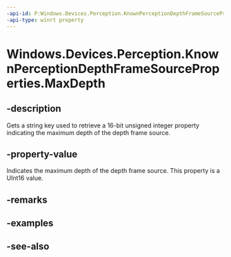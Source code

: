 ----api-id: P:Windows.Devices.Perception.KnownPerceptionDepthFrameSourceProperties.MaxDepth
-api-type: winrt property
---<!-- Property syntaxpublic string MaxDepth { get; }--># Windows.Devices.Perception.KnownPerceptionDepthFrameSourceProperties.MaxDepth## -descriptionGets a string key used to retrieve a 16-bit unsigned integer property indicating the maximum depth of the depth frame source.## -property-valueIndicates the maximum depth of the depth frame source. This property is a UInt16 value.## -remarks## -examples## -see-also